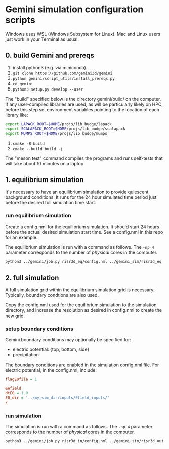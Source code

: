 # Gemini simulation configuration scripts

Windows uses WSL (Windows Subsystem for Linux).
Mac and Linux users just work in your Terminal as usual.

## 0. build Gemini and prereqs

1. install python3 (e.g. via miniconda).
2. `git clone https://github.com/gemini3d/gemini`
3. `python gemini/script_utils/install_prereqs.py`
4. `cd gemini`
5. `python3 setup.py develop --user`

The "build" specified below is the directory gemini/build/ on the computer.
If any user-compiled libraries are used, as will be particularly likely on HPC, before this step set environment variables
pointing to the location of each library like:

```sh
export LAPACK_ROOT=$HOME/projs/lib_budge/lapack
export SCALAPACK_ROOT=$HOME/projs/lib_budge/scalapack
export MUMPS_ROOT=$HOME/projs/lib_budge/mumps
```

1. `cmake -B build`
2. `cmake --build build -j`

The "meson test" command compiles the programs and runs self-tests that will take about 10 minutes on a laptop.

## 1. equilibrium simulation

It's necessary to have an equilibrium simulation to provide quiescent background conditions.
It runs for the 24 hour simulated time period just before the desired full simulation time start.

### run equilibrium simulation

Create a config.nml for the equilibrium simulation.
It should start 24 hours before the actual desired simulation start time.
See a config.nml in this repo for an example.

The equilibrium simulation is run with a command as follows.
The `-np 4` parameter corresponds to the number of *physical* cores in the computer.

```sh
python3 ../gemini/job.py risr3d_eq/config.nml ../gemini_sim/risr3d_eq
```

## 2. full simulation

A full simulation grid within the equilibrium simulation grid is necessary.
Typically, boundary condtions are also used.

Copy the config.nml used for the equilibrium simulation to the simulation directory,
and increase the resolution as desired in config.nml to create the new grid.

### setup boundary conditions

Gemini boundary conditions may optionally be specified for:

* electric potential: {top, bottom, side}
* precipitation

The boundary conditions are enabled in the simulation config.nml file.
For electric potential, in the config.nml, include:

```ini
flagE0file = 1

&efield
dtE0 = 1.0
E0_dir = '../my_sim_dir/inputs/Efield_inputs/'
/
```

### run simulation

The simulation is run with a command as follows.
The `-np 4` parameter corresponds to the number of *physical* cores in the computer.

```sh
python3 ../gemini/job.py risr3d_in/config.nml ../gemini_sim/risr3d_out
```

